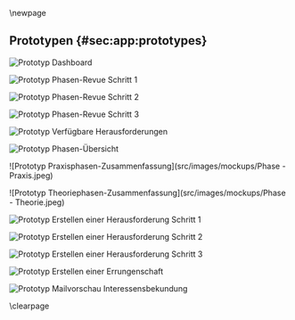 \newpage

## Prototypen {#sec:app:prototypes}

![Prototyp Dashboard](src/images/mockups/Dashboard.jpeg)

![Prototyp Phasen-Revue Schritt 1](src/images/mockups/PhasePflegenStep1.jpeg)

![Prototyp Phasen-Revue Schritt 2](src/images/mockups/PhasePflegenStep2.jpeg)

![Prototyp Phasen-Revue Schritt 3](src/images/mockups/PhasePflegenStep3.jpeg)

![Prototyp Verfügbare Herausforderungen](src/images/mockups/HerausforderungenListe.jpeg)

![Prototyp Phasen-Übersicht](src/images/mockups/Missionsuebersicht.jpeg)

![Prototyp Praxisphasen-Zusammenfassung](src/images/mockups/Phase - Praxis.jpeg)

![Prototyp Theoriephasen-Zusammenfassung](src/images/mockups/Phase - Theorie.jpeg)

![Prototyp Erstellen einer Herausforderung Schritt 1](src/images/mockups/HerausforderungErstellenStep1.jpeg)

![Prototyp Erstellen einer Herausforderung Schritt 2](src/images/mockups/HerausforderungErstellenStep2.jpeg)

![Prototyp Erstellen einer Herausforderung Schritt 3](src/images/mockups/HerausforderungErstellenStep3.jpeg)

![Prototyp Erstellen einer Errungenschaft](src/images/mockups/ErrungenschaftErstellen.jpeg)

![Prototyp Mailvorschau Interessensbekundung](src/images/mockups/InteresseHerausforderung.jpeg)


\clearpage
